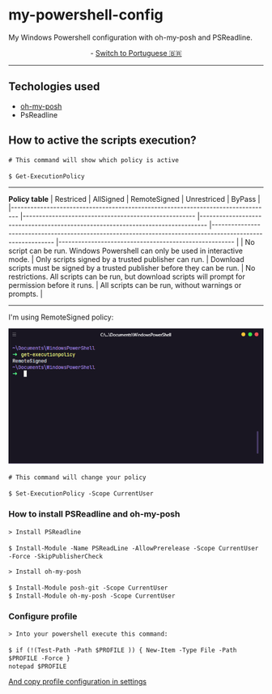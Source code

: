# my-powershell-config

My Windows Powershell configuration with oh-my-posh and PSReadline.

<div align="center">
  - <a href="./.github/README-pt.md">Switch to Portuguese 🇧🇷
  </a>
</div>

---

## Techologies used

- [oh-my-posh](https://github.com/JanDeDobbeleer/oh-my-posh)
- PsReadline

## How to active the scripts execution?

```
# This command will show which policy is active

$ Get-ExecutionPolicy
```

---

**Policy table**
| Restriced | AllSigned | RemoteSigned | Unrestriced | ByPass |
|-------------------------------------------------------------------------------- |----------------------------------------------------- |-------------------------------------------------------------------------------- |----------------------------------------------------------------------------------------------------------- |------------------------------------------------------ |
| No script can be run. Windows Powershell can only be used in interactive mode. | Only scripts signed by a trusted publisher can run. | Download scripts must be signed by a trusted publisher before they can be run. | No restrictions. All scripts can be run, but download scripts will prompt for permission before it runs. | All scripts can be run, without warnings or prompts. |

---

I'm using RemoteSigned policy:

<img src="./.github/screenshot.png" alt="Hyper">

```
# This command will change your policy

$ Set-ExecutionPolicy -Scope CurrentUser
```

### How to install PSReadline and oh-my-posh

```
> Install PSReadline

$ Install-Module -Name PSReadLine -AllowPrerelease -Scope CurrentUser -Force -SkipPublisherCheck
```

```
> Install oh-my-posh

$ Install-Module posh-git -Scope CurrentUser
$ Install-Module oh-my-posh -Scope CurrentUser
```

### Configure profile

```
> Into your powershell execute this command:

$ if (!(Test-Path -Path $PROFILE )) { New-Item -Type File -Path $PROFILE -Force }
notepad $PROFILE
```

<a href="/settings/theming.psm1"> And copy profile configuration in settings</a>
